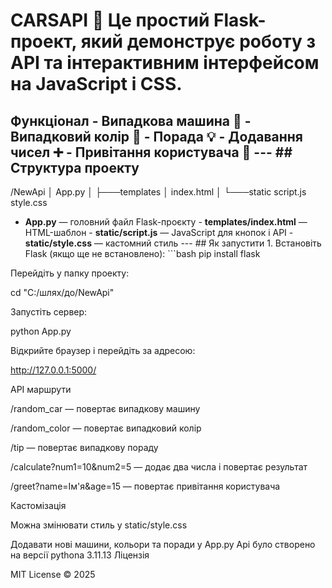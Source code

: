 

# CARSAPI 🚀 Це простий **Flask-проект**, який демонструє роботу з API та інтерактивним інтерфейсом на JavaScript і CSS. 
## Функціонал - Випадкова машина 🚗 - Випадковий колір 🎨 - Порада 💡 - Додавання чисел ➕ - Привітання користувача 👋 --- ## Структура проекту 

/NewApi │ App.py │ ├───templates │ index.html │ └───static script.js style.css

- **App.py** — головний файл Flask-проєкту - **templates/index.html** — HTML-шаблон - **static/script.js** — JavaScript для кнопок і API - **static/style.css** — кастомний стиль --- ## Як запустити 1. Встановіть Flask (якщо ще не встановлено): ```bash pip install flask 

Перейдіть у папку проекту:

cd "C:/шлях/до/NewApi" 

Запустіть сервер:

python App.py 

Відкрийте браузер і перейдіть за адресою:

http://127.0.0.1:5000/ 

API маршрути

/random_car — повертає випадкову машину

/random_color — повертає випадковий колір

/tip — повертає випадкову пораду

/calculate?num1=10&num2=5 — додає два числа і повертає результат

/greet?name=Ім'я&age=15 — повертає привітання користувача

Кастомізація

Можна змінювати стиль у static/style.css

Додавати нові машини, кольори та поради у App.py
Api було створено на версії pythona 3.11.13
Ліцензія

MIT License © 2025
